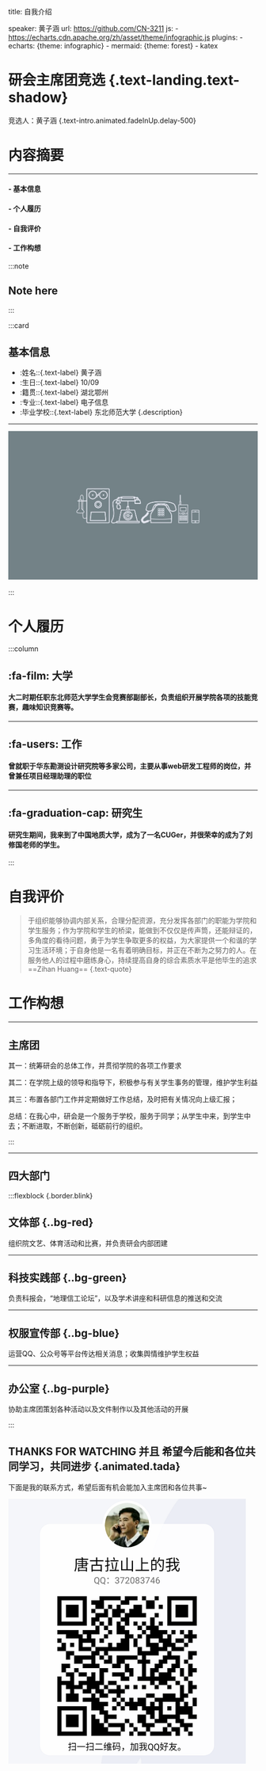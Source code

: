 title: 自我介绍

speaker: 黄子涵
url: https://github.com/CN-3211
js:
    - https://echarts.cdn.apache.org/zh/asset/theme/infographic.js
plugins:
    - echarts: {theme: infographic}
    - mermaid: {theme: forest}
    - katex

<slide class="bg-red aligncenter">

# 研会主席团竞选 {.text-landing.text-shadow}

竞选人：黄子涵 {.text-intro.animated.fadeInUp.delay-500}

<slide class="bg-red aligncenter" :class="aligncenter">

# 内容摘要

---

#### -   基本信息
#### -   个人履历
#### -   自我评价
#### -   工作构想

:::note
## Note here
:::

<slide class="bg-black-blue" :class="size-80">

:::card

## 基本信息

-   :姓名\::{.text-label} 黄子涵
-   :生日\::{.text-label} 10/09
-   :籍贯\::{.text-label} 湖北鄂州
-   :专业\::{.text-label} 电子信息
-   :毕业学校\::{.text-label} 东北师范大学
    {.description}

---

![](./public/jibenxinxi.jpg)

:::

<slide class="bg-black-blue">

# 个人履历
:::column

## **:fa-film: 大学**

#### 大二时期任职东北师范大学学生会竞赛部副部长，负责组织开展学院各项的技能竞赛，趣味知识竞赛等。

---
## **:fa-users: 工作**

#### 曾就职于华东勘测设计研究院等多家公司，主要从事web研发工程师的岗位，并曾兼任项目经理助理的职位

---
## **:fa-graduation-cap: 研究生**

#### 研究生期间，我来到了中国地质大学，成为了一名CUGer，并很荣幸的成为了刘修国老师的学生。

:::

<slide class="bg-black-blue" :class="size-60">

# 自我评价

> 于组织能够协调内部关系，合理分配资源，充分发挥各部门的职能为学院和学生服务；作为学院和学生的桥梁，能做到不仅仅是传声筒，还能辩证的，多角度的看待问题，勇于为学生争取更多的权益，为大家提供一个和谐的学习生活环境；于自身他是一名有着明确目标，并正在不断为之努力的人。在服务他人的过程中磨练身心，持续提高自身的综合素质水平是他毕生的追求
> ==Zihan Huang==
> {.text-quote}

<slide class="bg-black-blue">

# 工作构想

---

## 主席团

其一：统筹研会的总体工作，并贯彻学院的各项工作要求

其二：在学院上级的领导和指导下，积极参与有关学生事务的管理，维护学生利益

其三：布置各部门工作并定期做好工作总结，及时把有关情况向上级汇报；

总结：在我心中，研会是一个服务于学校，服务于同学；从学生中来，到学生中去；不断进取，不断创新，砥砺前行的组织。

:::

---

## 四大部门

:::flexblock {.border.blink}

## 文体部 {..bg-red}

组织院文艺、体育活动和比赛，并负责研会内部团建

---

## 科技实践部 {..bg-green}

负责科报会，“地理信工论坛”，以及学术讲座和科研信息的推送和交流

---

## 权服宣传部 {..bg-blue}

运营QQ、公众号等平台传达相关消息；收集舆情维护学生权益

---

## 办公室 {..bg-purple}

协助主席团策划各种活动以及文件制作以及其他活动的开展

:::

<slide class="bg-red aligncenter">

## THANKS FOR WATCHING **并且** 希望今后能和各位共同学习，共同进步 {.animated.tada}

下面是我的联系方式，希望后面有机会能加入主席团和各位共事~

![](./public/QQCode.png)


